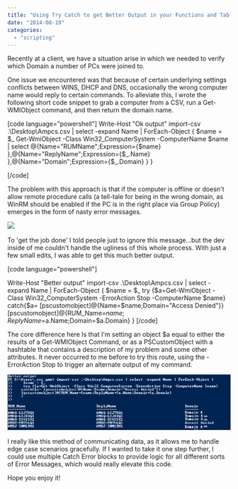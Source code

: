 ```yaml
---
title: "Using Try Catch to get Better Output in your Functions and Tables"
date: "2014-08-19"
categories: 
  - "scripting"
---
```


Recently at a client, we have a situation arise in which we needed to verify which Domain a number of PCs were joined to.

One issue we encountered was that because of certain underlying settings conflicts between WINS, DHCP and DNS, occasionally the wrong computer name would reply to certain commands. To alleviate this, I wrote the following short code snippet to grab a computer from a CSV, run a Get-WMIObject command, and then return the domain name.

\[code language="powershell"\] Write-Host "Ok output" import-csv .\\Desktop\\Ampcs.csv | select -expand Name | ForEach-Object { $name = $\_ Get-WmiObject -Class Win32\_ComputerSystem -ComputerName $name | select @{Name="RUMName";Expression={$name} },@{Name="ReplyName";Expression={$\_.Name} },@{Name="Domain";Expression={$\_.Domain} } }

\[/code\]

The problem with this approach is that if the computer is offline or doesn't allow remote procedure calls (a tell-tale for being in the wrong domain, as WinRM should be enabled if the PC is in the right place via Group Policy) emerges in the form of nasty error messages.

![](https://foxdeploy.files.wordpress.com/2014/08/trycatchbetteroutput01.png)

To 'get the job done' I told people just to ignore this message…but the dev inside of me couldn't handle the ugliness of this whole process. With just a few small edits, I was able to get this much better output.

\[code language="powershell"\]

Write-Host "Better output" import-csv .\\Desktop\\Ampcs.csv | select -expand Name | ForEach-Object { $name = $\_ try {$a=Get-WmiObject -Class Win32\_ComputerSystem -ErrorAction Stop -ComputerName $name} catch{$a= \[pscustomobject\]@{Name=$name;Domain="Access Denied"}} \[pscustomobject\]@{RUM\_Name=$name;ReplyName=$a.Name;Domain=$a.Domain} } \[/code\]

The core difference here Is that I'm setting an object $a equal to either the results of a Get-WMIObject Command, or as a PSCustomObject with a hashtable that contains a description of my problem and some other attributes. It never occurred to me before to try this route, using the -ErrorAction Stop to trigger an alternate output of my command.

![TryCatchBetterOutput02](images/trycatchbetteroutput02.png)

I really like this method of communicating data, as it allows me to handle edge case scenarios gracefully. If I wanted to take it one step further, I could use multiple Catch Error blocks to provide logic for all different sorts of Error Messages, which would really elevate this code.

Hope you enjoy it!
